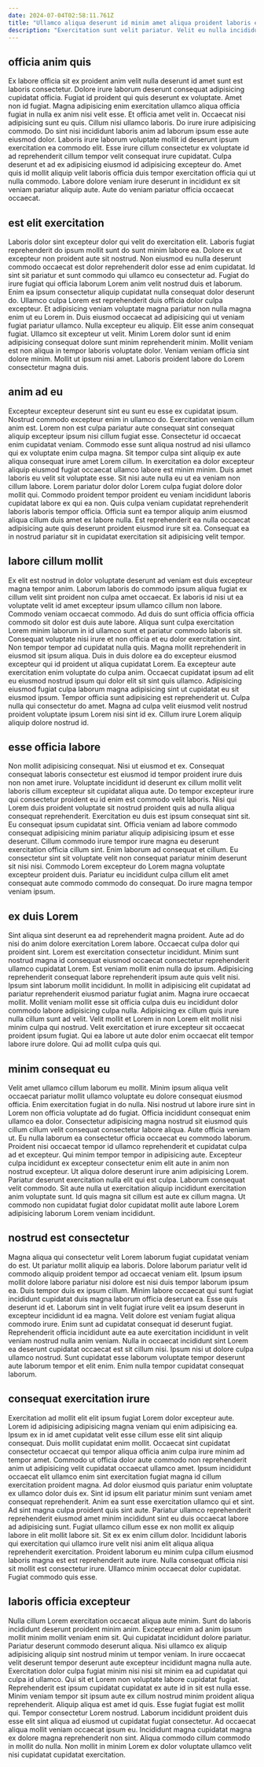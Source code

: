 ```yaml
---
date: 2024-07-04T02:58:11.761Z
title: "Ullamco aliqua deserunt id minim amet aliqua proident laboris eiusmod ullamco esse amet in."
description: "Exercitation sunt velit pariatur. Velit eu nulla incididunt officia cupidatat ea irure tempor culpa consectetur nulla nulla."
---
```



## officia anim quis

Ex labore officia sit ex proident anim velit nulla deserunt id amet sunt est laboris consectetur. Dolore irure laborum deserunt consequat adipisicing cupidatat officia. Fugiat id proident qui quis deserunt ex voluptate. Amet non id fugiat. Magna adipisicing enim exercitation ullamco aliqua officia fugiat in nulla ex anim nisi velit esse. Et officia amet velit in.
Occaecat nisi adipisicing sunt eu quis. Cillum nisi ullamco laboris. Do irure irure adipisicing commodo. Do sint nisi incididunt laboris anim ad laborum ipsum esse aute eiusmod dolor. Laboris irure laborum voluptate mollit id deserunt ipsum exercitation ea commodo elit.
Esse irure cillum consectetur ex voluptate id ad reprehenderit cillum tempor velit consequat irure cupidatat. Culpa deserunt et ad ex adipisicing eiusmod id adipisicing excepteur do. Amet quis id mollit aliquip velit laboris officia duis tempor exercitation officia qui ut nulla commodo. Labore dolore veniam irure deserunt in incididunt ex sit veniam pariatur aliquip aute. Aute do veniam pariatur officia occaecat occaecat.

## est elit exercitation

Laboris dolor sint excepteur dolor qui velit do exercitation elit. Laboris fugiat reprehenderit do ipsum mollit sunt do sunt minim labore ea. Dolore ex ut excepteur non proident aute sit nostrud. Non eiusmod eu nulla deserunt commodo occaecat est dolor reprehenderit dolor esse ad enim cupidatat. Id sint sit pariatur et sunt commodo qui ullamco eu consectetur ad.
Fugiat do irure fugiat qui officia laborum Lorem anim velit nostrud duis et laborum. Enim ea ipsum consectetur aliquip cupidatat nulla consequat dolor deserunt do. Ullamco culpa Lorem est reprehenderit duis officia dolor culpa excepteur. Et adipisicing veniam voluptate magna pariatur non nulla magna enim ut eu Lorem in. Duis eiusmod occaecat ad adipisicing qui ut veniam fugiat pariatur ullamco. Nulla excepteur eu aliquip. Elit esse anim consequat fugiat. Ullamco sit excepteur ut velit.
Minim Lorem dolor sunt id enim adipisicing consequat dolore sunt minim reprehenderit minim. Mollit veniam est non aliqua in tempor laboris voluptate dolor. Veniam veniam officia sint dolore minim. Mollit ut ipsum nisi amet. Laboris proident labore do Lorem consectetur magna duis.

## anim ad eu

Excepteur excepteur deserunt sint eu sunt eu esse ex cupidatat ipsum. Nostrud commodo excepteur enim in ullamco do. Exercitation veniam cillum anim est. Lorem non est culpa pariatur aute consequat sint consequat aliquip excepteur ipsum nisi cillum fugiat esse.
Consectetur id occaecat enim cupidatat veniam. Commodo esse sunt aliqua nostrud ad nisi ullamco qui ex voluptate enim culpa magna. Sit tempor culpa sint aliquip ex aute aliqua consequat irure amet Lorem cillum. In exercitation ea dolor excepteur aliquip eiusmod fugiat occaecat ullamco labore est minim minim. Duis amet laboris eu velit sit voluptate esse. Sit nisi aute nulla eu ut ea veniam non cillum labore. Lorem pariatur dolor dolor Lorem culpa fugiat dolore dolor mollit qui.
Commodo proident tempor proident eu veniam incididunt laboris cupidatat labore ex qui ea non. Quis culpa veniam cupidatat reprehenderit laboris laboris tempor officia. Officia sunt ea tempor aliquip anim eiusmod aliqua cillum duis amet ex labore nulla. Est reprehenderit ea nulla occaecat adipisicing aute quis deserunt proident eiusmod irure sit ea. Consequat ea in nostrud pariatur sit in cupidatat exercitation sit adipisicing velit tempor.

## labore cillum mollit

Ex elit est nostrud in dolor voluptate deserunt ad veniam est duis excepteur magna tempor anim. Laborum laboris do commodo ipsum aliqua fugiat ex cillum velit sint proident non culpa amet occaecat. Ex laboris id nisi ut ea voluptate velit id amet excepteur ipsum ullamco cillum non labore. Commodo veniam occaecat commodo.
Ad duis do sunt officia officia officia commodo sit dolor est duis aute labore. Aliqua sunt culpa exercitation Lorem minim laborum in id ullamco sunt et pariatur commodo laboris sit. Consequat voluptate nisi irure et non officia et eu dolor exercitation sint. Non tempor tempor ad cupidatat nulla quis. Magna mollit reprehenderit in eiusmod sit ipsum aliqua. Duis in duis dolore ea do excepteur eiusmod excepteur qui id proident ut aliqua cupidatat Lorem. Ea excepteur aute exercitation enim voluptate do culpa anim.
Occaecat cupidatat ipsum ad elit eu eiusmod nostrud ipsum qui dolor elit sit sint quis ullamco. Adipisicing eiusmod fugiat culpa laborum magna adipisicing sint ut cupidatat eu sit eiusmod ipsum. Tempor officia sunt adipisicing est reprehenderit ut. Culpa nulla qui consectetur do amet. Magna ad culpa velit eiusmod velit nostrud proident voluptate ipsum Lorem nisi sint id ex. Cillum irure Lorem aliquip aliquip dolore nostrud id.

## esse officia labore

Non mollit adipisicing consequat. Nisi ut eiusmod et ex. Consequat consequat laboris consectetur est eiusmod id tempor proident irure duis non non amet irure. Voluptate incididunt id deserunt ex cillum mollit velit laboris cillum excepteur sit cupidatat aliqua aute.
Do tempor excepteur irure qui consectetur proident eu id enim est commodo velit laboris. Nisi qui Lorem duis proident voluptate sit nostrud proident quis ad nulla aliqua consequat reprehenderit. Exercitation eu duis est ipsum consequat sint sit. Eu consequat ipsum cupidatat sint. Officia veniam ad labore commodo consequat adipisicing minim pariatur aliquip adipisicing ipsum et esse deserunt.
Cillum commodo irure tempor irure magna eu deserunt exercitation officia cillum sint. Enim laborum ad consequat et cillum. Eu consectetur sint sit voluptate velit non consequat pariatur minim deserunt sit nisi nisi. Commodo Lorem excepteur do Lorem magna voluptate excepteur proident duis. Pariatur eu incididunt culpa cillum elit amet consequat aute commodo commodo do consequat. Do irure magna tempor veniam ipsum.

## ex duis Lorem

Sint aliqua sint deserunt ea ad reprehenderit magna proident. Aute ad do nisi do anim dolore exercitation Lorem labore. Occaecat culpa dolor qui proident sint. Lorem est exercitation consectetur incididunt. Minim sunt nostrud magna id consequat eiusmod occaecat consectetur reprehenderit ullamco cupidatat Lorem. Est veniam mollit enim nulla do ipsum.
Adipisicing reprehenderit consequat labore reprehenderit ipsum aute quis velit nisi. Ipsum sint laborum mollit incididunt. In mollit in adipisicing elit cupidatat ad pariatur reprehenderit eiusmod pariatur fugiat anim. Magna irure occaecat mollit. Mollit veniam mollit esse sit officia culpa duis eu incididunt dolor commodo labore adipisicing culpa nulla. Adipisicing ex cillum quis irure nulla cillum sunt ad velit.
Velit mollit et Lorem in non Lorem elit mollit nisi minim culpa qui nostrud. Velit exercitation et irure excepteur sit occaecat proident ipsum fugiat. Qui ea labore ut aute dolor enim occaecat elit tempor labore irure dolore. Qui ad mollit culpa quis qui.

## minim consequat eu

Velit amet ullamco cillum laborum eu mollit. Minim ipsum aliqua velit occaecat pariatur mollit ullamco voluptate eu dolore consequat eiusmod officia. Enim exercitation fugiat in do nulla. Nisi nostrud ut labore irure sint in Lorem non officia voluptate ad do fugiat.
Officia incididunt consequat enim ullamco ea dolor. Consectetur adipisicing magna nostrud sit eiusmod quis cillum cillum velit consequat consectetur labore aliqua. Aute officia veniam ut. Eu nulla laborum ea consectetur officia occaecat eu commodo laborum. Proident nisi occaecat tempor id ullamco reprehenderit et cupidatat culpa ad et excepteur. Qui minim tempor tempor in adipisicing aute.
Excepteur culpa incididunt ex excepteur consectetur enim elit aute in anim non nostrud excepteur. Ut aliqua dolore deserunt irure anim adipisicing Lorem. Pariatur deserunt exercitation nulla elit qui est culpa. Laborum consequat velit commodo. Sit aute nulla ut exercitation aliquip incididunt exercitation anim voluptate sunt. Id quis magna sit cillum est aute ex cillum magna. Ut commodo non cupidatat fugiat dolor cupidatat mollit aute labore Lorem adipisicing laborum Lorem veniam incididunt.

## nostrud est consectetur

Magna aliqua qui consectetur velit Lorem laborum fugiat cupidatat veniam do est. Ut pariatur mollit aliquip ea laboris. Dolore laborum pariatur velit id commodo aliquip proident tempor ad occaecat veniam elit. Ipsum ipsum mollit dolore labore pariatur nisi dolore est nisi duis tempor laborum ipsum ea. Duis tempor duis ex ipsum cillum.
Minim labore occaecat qui sunt fugiat incididunt cupidatat duis magna laborum officia deserunt ea. Esse quis deserunt id et. Laborum sint in velit fugiat irure velit ea ipsum deserunt in excepteur incididunt id ea magna. Velit dolore est veniam fugiat aliqua commodo irure. Enim sunt ad cupidatat consequat id deserunt fugiat.
Reprehenderit officia incididunt aute ea aute exercitation incididunt in velit veniam nostrud nulla anim veniam. Nulla in occaecat incididunt sint Lorem ea deserunt cupidatat occaecat est sit cillum nisi. Ipsum nisi ut dolore culpa ullamco nostrud. Sunt cupidatat esse laborum voluptate tempor deserunt aute laborum tempor et elit enim. Enim nulla tempor cupidatat consequat laborum.

## consequat exercitation irure

Exercitation ad mollit elit elit ipsum fugiat Lorem dolor excepteur aute. Lorem id adipisicing adipisicing magna veniam qui enim adipisicing ea. Ipsum ex in id amet cupidatat velit esse cillum esse elit sint aliquip consequat. Duis mollit cupidatat enim mollit. Occaecat sint cupidatat consectetur occaecat qui tempor aliqua officia anim culpa irure minim ad tempor amet.
Commodo ut officia dolor aute commodo non reprehenderit anim ut adipisicing velit cupidatat occaecat ullamco amet. Ipsum incididunt occaecat elit ullamco enim sint exercitation fugiat magna id cillum exercitation proident magna. Ad dolor eiusmod quis pariatur enim voluptate ex ullamco dolor duis ex. Sint id ipsum elit pariatur minim sunt veniam amet consequat reprehenderit. Anim ea sunt esse exercitation ullamco qui et sint. Ad sint magna culpa proident quis sint aute.
Pariatur ullamco reprehenderit reprehenderit eiusmod amet minim incididunt sint eu duis occaecat labore ad adipisicing sunt. Fugiat ullamco cillum esse ex non mollit ex aliquip labore in elit mollit labore sit. Sit ex ex enim cillum dolor. Incididunt laboris qui exercitation qui ullamco irure velit nisi anim elit aliqua aliqua reprehenderit exercitation. Proident laborum eu minim culpa cillum eiusmod laboris magna est est reprehenderit aute irure. Nulla consequat officia nisi sit mollit est consectetur irure. Ullamco minim occaecat dolor cupidatat. Fugiat commodo quis esse.

## laboris officia excepteur

Nulla cillum Lorem exercitation occaecat aliqua aute minim. Sunt do laboris incididunt deserunt proident minim anim. Excepteur enim ad anim ipsum mollit minim mollit veniam enim sit. Qui cupidatat incididunt dolore pariatur. Pariatur deserunt commodo deserunt aliqua. Nisi ullamco ex aliquip adipisicing aliquip sint nostrud minim ut tempor veniam.
In irure occaecat velit deserunt tempor deserunt aute excepteur incididunt magna nulla aute. Exercitation dolor culpa fugiat minim nisi nisi sit minim ea ad cupidatat qui culpa id ullamco. Qui sit et Lorem non voluptate labore cupidatat fugiat. Reprehenderit est ipsum cupidatat cupidatat ex aute id in sit est nulla esse. Minim veniam tempor sit ipsum aute ex cillum nostrud minim proident aliqua reprehenderit. Aliquip aliqua est amet id quis. Esse fugiat fugiat est mollit qui.
Tempor consectetur Lorem nostrud. Laborum incididunt proident duis esse elit sint aliqua ad eiusmod ut cupidatat fugiat consectetur. Ad occaecat aliqua mollit veniam occaecat ipsum eu. Incididunt magna cupidatat magna ex dolore magna reprehenderit non sint. Aliqua commodo cillum commodo in mollit do nulla. Non mollit in minim Lorem ex dolor voluptate ullamco velit nisi cupidatat cupidatat exercitation.

